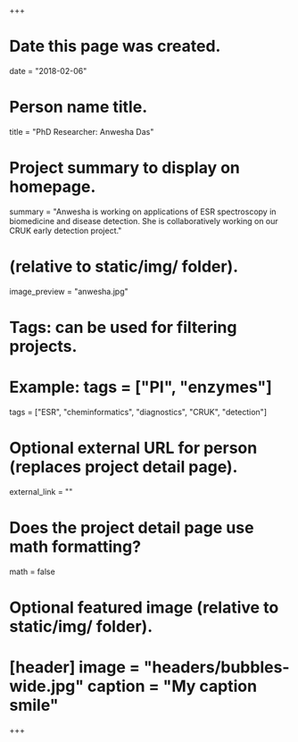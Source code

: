 +++
# Date this page was created.
date = "2018-02-06"
# Person name title.
title = "PhD Researcher: Anwesha Das"
# Project summary to display on homepage.
summary = "Anwesha is working on applications of ESR spectroscopy in biomedicine and disease detection. She is collaboratively working on our CRUK early detection project."
# (relative to static/img/ folder).
image_preview = "anwesha.jpg"
# Tags: can be used for filtering projects.
# Example: tags = ["PI", "enzymes"]
tags = ["ESR", "cheminformatics", "diagnostics", "CRUK", "detection"]
# Optional external URL for person (replaces project detail page).
external_link = ""
# Does the project detail page use math formatting?
math = false
# Optional featured image (relative to static/img/ folder).
# [header] image = "headers/bubbles-wide.jpg" caption = "My caption smile"
+++
